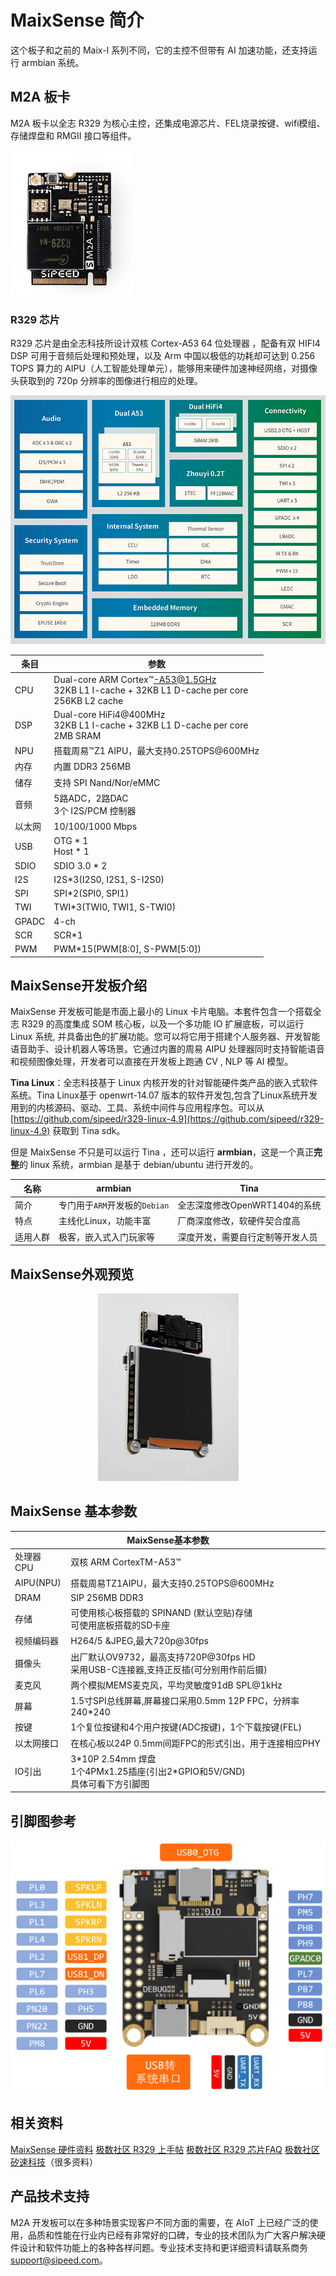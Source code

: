 # MaixSense 简介

这个板子和之前的 Maix-I 系列不同，它的主控不但带有 AI 加速功能，还支持运行 armbian 系统。

## M2A 板卡

M2A 板卡以全志 R329 为核心主控，还集成电源芯片、FEL烧录按键、wifi模组、存储焊盘和 RMGII 接口等组件。

![M2A](./assets/M2A.jpg)

### R329 芯片

R329 芯片是由全志科技所设计双核 Cortex-A53 64 位处理器 ，配备有双 HIFI4 DSP 可用于音频后处理和预处理，以及 Arm 中国以极低的功耗却可达到 0.256 TOPS 算力的 AIPU（人工智能处理单元），能够用来硬件加速神经网络，对摄像头获取到的 720p 分辨率的图像进行相应的处理。

![R329框架](./assets/R329_1.png)

| 条目 | 参数 |
| --- | --- |
| CPU | Dual-core ARM Cortex™-A53@1.5GHz<br>32KB L1 I-cache + 32KB L1 D-cache per core<br>256KB L2 cache |
| DSP | Dual-core HiFi4@400MHz<br> 32KB L1 I-cache + 32KB L1 D-cache per core<br> 2MB SRAM |
| NPU | 搭载周易™Z1 AIPU，最大支持0.25TOPS@600MHz |
| 内存 |内置 DDR3 256MB |
| 储存 | 支持 SPI Nand/Nor/eMMC |
| 音频 | 5路ADC，2路DAC<br>3个 I2S/PCM 控制器 |
| 以太网 | 10/100/1000 Mbps |
| USB | OTG \* 1<br>Host \* 1|
| SDIO | SDIO 3.0 * 2 |
| I2S | I2S*3(I2S0, I2S1, S-I2S0) |
| SPI | SPI*2(SPI0, SPI1) |
| TWI | TWI*3(TWI0, TWI1, S-TWI0) |
| GPADC | 4-ch |
| SCR | SCR*1 |
| PWM | PWM*15(PWM[8:0], S-PWM[5:0]) |

## MaixSense开发板介绍

MaixSense 开发板可能是市面上最小的 Linux 卡片电脑。本套件包含一个搭载全志 R329 的高度集成 SOM 核心板，以及一个多功能 IO 扩展底板，可以运行 Linux 系统, 并具备出色的扩展功能。您可以将它用于搭建个人服务器、开发智能语音助手、设计机器人等场景。它通过内置的周易 AIPU 处理器同时支持智能语音和视频图像处理，开发者可以直接在开发板上跑通 CV , NLP 等 AI 模型。

**Tina Linux**：全志科技基于 Linux 内核开发的针对智能硬件类产品的嵌入式软件系统。Tina Linux基于 openwrt-14.07 版本的软件开发包,包含了Linux系统开发用到的内核源码、驱动、工具、系统中间件与应用程序包。可以从 [https://github.com/sipeed/r329-linux-4.9](https://github.com/sipeed/r329-linux-4.9) 获取到 Tina sdk。

但是 MaixSense 不只是可以运行 Tina ，还可以运行 **armbian**，这是一个真正**完整**的 linux 系统，armbian 是基于 debian/ubuntu 进行开发的。

|   名称   |               armbian               |               Tina               |
| ------ | --------------------------------- | ------------------------------ |
|   简介   | 专门用于`ARM`开发板的`Debian` |    全志深度修改OpenWRT1404的系统     |
|   特点   |        主线化Linux，功能丰富        |        厂商深度修改，软硬件契合度高        |
| 适用人群 |       极客，嵌入式入门玩家等        | 深度开发，需要自行定制等开发人员 |


## MaixSense外观预览

<div align="center">
    <img src="./assets/M2A-1.gif" alt="Maixsense outlook" >
</div>


## MaixSense 基本参数

<table role="table" class="center_table">
    <thead>
        <tr>
            <th colspan = "2">MaixSense基本参数</th>   
        </tr>
    </thead>
    <tbody>
    <tr>    
        <td>处理器 CPU</td>
        <td>双核 ARM CortexTM-A53™ </td>
    </tr>
    <tr>
        <td>AIPU(NPU)</td>
        <td>搭载周易TZ1AIPU，最大支持0.25TOPS@600MHz</td>
    </tr>
    <tr>
        <td>DRAM</td>
        <td>SIP 256MB DDR3</td>
    </tr>
    <tr>
        <td>存储</td>
        <td>可使用核心板搭载的 SPINAND (默认空贴)存储<br>可使用底板搭载的SD卡座</td>
    </tr>
    <tr>
        <td>视频编码器</td>
        <td>H264/5 &JPEG,最大720p@30fps</td>
    </tr>
    <tr>
        <td>摄像头</td>
        <td>出厂默认OV9732，最高支持720P@30fps HD<br>采用USB-C连接器,支持正反插(可分别用作前后摄)</td>
    </tr>
    <tr>
        <td>麦克风</td>
        <td>两个模拟MEMS麦克风，平均灵敏度91dB SPL@1kHz</td>
    </tr>
    <tr>
        <td>屏幕</td>
        <td>1.5寸SPI总线屏幕,屏幕接口采用0.5mm 12P FPC，分辨率240*240</td>
    </tr>
    <tr>
        <td>按键</td>
        <td>1个复位按键和4个用户按键(ADC按键)，1个下载按键(FEL)</td>
    </tr>
    <tr>
        <td>以太网接口</td>
        <td>在核心板以24P 0.5mm间距FPC的形式引出，用于连接相应PHY</td>
    </tr>
    <tr>
        <td>IO引出</td>
        <td>3*10P 2.54mm 焊盘<br>1个4PMx1.25插座(引出2*GPIO和5V/GND)<br>具体可看下方引脚图</td>
    </tr>
    </tbody>
</table>

## 引脚图参考

![R329-pin](./assets/R329-pin.png)

## 相关资料

[MaixSense 硬件资料](https://dl.sipeed.com/shareURL/MaixII/MaixII-A)
[极数社区 R329 上手帖](https://aijishu.com/a/1060000000221780)
[极数社区 R329 芯片FAQ](https://aijishu.com/a/1060000000291439)
[极数社区矽速科技](https://aijishu.com/blog/xisukeji)（很多资料）


## 产品技术支持

M2A 开发板可以在多种场景实现客户不同方面的需要，在 AIoT 上已经广泛的使用，品质和性能在行业内已经有非常好的口碑，专业的技术团队为广大客户解决硬件设计和软件功能上的各种各样问题。专业技术支持和更详细资料请联系商务<support@sipeed.com>。
